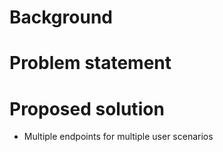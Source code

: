 # Background


# Problem statement

# Proposed solution




* Multiple endpoints for multiple user scenarios
